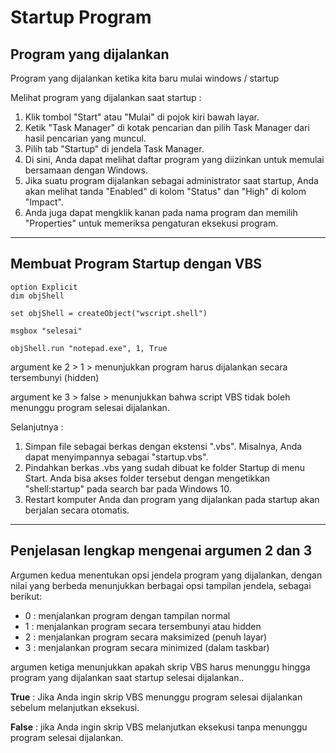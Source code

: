 # Startup Program


## Program yang dijalankan 

Program yang dijalankan ketika kita baru mulai windows / startup

Melihat program yang dijalankan saat startup : 

1. Klik tombol "Start" atau "Mulai" di pojok kiri bawah layar.
2. Ketik "Task Manager" di kotak pencarian dan pilih Task Manager dari hasil pencarian yang muncul.
3. Pilih tab "Startup" di jendela Task Manager.
4. Di sini, Anda dapat melihat daftar program yang diizinkan untuk memulai bersamaan dengan Windows.
5. Jika suatu program dijalankan sebagai administrator saat startup, Anda akan melihat tanda "Enabled" di kolom "Status" dan "High" di kolom "Impact".
6. Anda juga dapat mengklik kanan pada nama program dan memilih "Properties" untuk memeriksa pengaturan eksekusi program.

---

## Membuat Program Startup dengan VBS

```vbs
option Explicit
dim objShell

set objShell = createObject("wscript.shell")

msgbox "selesai"

objShell.run "notepad.exe", 1, True
```

argument ke 2 > 1 > menunjukkan program harus dijalankan secara tersembunyi (hidden)

argument ke 3 > false > menunjukkan bahwa script VBS tidak boleh menunggu program selesai dijalankan.

Selanjutnya : 

1. Simpan file sebagai berkas dengan ekstensi ".vbs". Misalnya, Anda dapat menyimpannya sebagai "startup.vbs".
2. Pindahkan berkas .vbs yang sudah dibuat ke folder Startup di menu Start. Anda bisa akses folder tersebut dengan mengetikkan "shell:startup" pada search bar pada Windows 10.
3. Restart komputer Anda dan program yang dijalankan pada startup akan berjalan secara otomatis.

---

## Penjelasan lengkap mengenai argumen 2 dan 3

Argumen kedua menentukan opsi jendela program yang dijalankan, dengan nilai yang berbeda menunjukkan berbagai opsi tampilan jendela, sebagai berikut:

- 0 : menjalankan program dengan tampilan normal
- 1 : menjalankan program secara tersembunyi atau hidden
- 2 : menjalankan program secara maksimized (penuh layar)
- 3 : menjalankan program secara minimized (dalam taskbar)

argumen ketiga menunjukkan apakah skrip VBS harus menunggu hingga program yang dijalankan saat startup selesai dijalankan..

**True** : Jika Anda ingin skrip VBS menunggu program selesai dijalankan sebelum melanjutkan eksekusi.

**False** : jika Anda ingin skrip VBS melanjutkan eksekusi tanpa menunggu program selesai dijalankan.